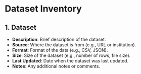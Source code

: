 # Dataset Inventory

## 1. Dataset 
- **Description**: Brief description of the dataset.
- **Source**: Where the dataset is from (e.g., URL or institution).
- **Format**: Format of the data (e.g., CSV, JSON).
- **Size**: Size of the dataset (e.g., number of rows, file size).
- **Last Updated**: Date when the dataset was last updated.
- **Notes**: Any additional notes or comments.
